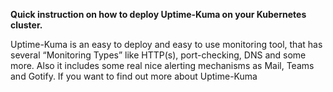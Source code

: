 <p><strong>Quick instruction on how to deploy Uptime-Kuma on your Kubernetes cluster.</strong></p>
<p>Uptime-Kuma is an easy to deploy and easy to use monitoring tool, that has several &ldquo;Monitoring Types&rdquo; like HTTP(s), port-checking, DNS and some more. Also it includes some real nice alerting mechanisms as Mail, Teams and Gotify. If you want to find out more about Uptime-Kuma</p>
